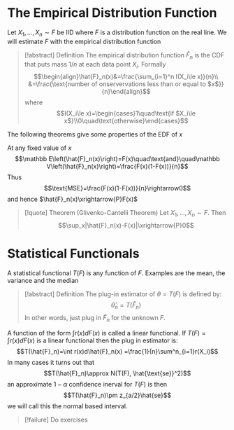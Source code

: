 # The Empirical Distribution Function
Let $X_1,...,X_n \sim F$ be IID where $F$ is a distribution function on the real line. We will estimate $F$ with the empirical distribution function
>[!abstract] Definition
>The empirical distribution function $\hat{F}_n$ is the CDF that puts mass $1/n$ at each data point $X_i$. Formally
>$$\begin{align}\hat{F}_n(x)&=\frac{\sum_{i=1}^n I(X_i\le x)}{n}\\ &=\frac{\text{number of onservervations less than or equal to $x$}}{n}\end{align}$$
>where 
>$$I(X_i\le x)=\begin{cases}1\quad\text{if $X_i\le x$}\\0\quad\text{otherwise}\end{cases}$$

The following theorems give some properties of the EDF of $x$ 

At any fixed value of $x$
$$\mathbb E\left(\hat{F}_n(x)\right)=F(x)\quad\text{and}\quad\mathbb V\left(\hat{F}_n(x)\right)=\frac{F(x)(1-F(x))}{n}$$
Thus
$$\text{MSE}=\frac{F(x)(1-F(x))}{n}\rightarrow0$$
and hence $\hat{F}_n(x)\xrightarrow{P}F(x)$

> [!quote] Theorem (Glivenko-Cantelli Theorem)
> Let $X_1,...,X_n\sim F$. Then 
> $$\sup_x|\hat{F}_n(x)-F(x)|\xrightarrow{P}0$$

# Statistical Functionals
A statistical functional $T(F)$ is any function of $F$. Examples are the mean, the variance and the median
>[!abstract] Definition 
>The plug-in estimator of $\theta = T(F)$ is defined by:
>$$\hat{\theta}_n=T(\hat{F}_n)$$
>In other words, just plug in $\hat{F}_n$ for the unknown $F$.

A function of the form $\int r(x)dF(x)$ is called a linear functional. If $T(F)=\int r(x)dF(x)$ is a linear functional then the plug in estimator is:
$$T(\hat{F}_n)=\int r(x)d\hat{F}_n(x) =\frac{1}{n}\sum^n_{i=1}r(X_i)$$
In many cases it turns out that 
$$T(\hat{F}_n)\approx N(T(F), \hat{\text{se}}^2)$$
an approximate $1-\alpha$ confidence inerval for $T(F)$ is then 
$$T(\hat{F}_n)\pm z_{a/2}\hat{se}$$
we will call this the normal based interval. 
>[!failure]
>Do exercises


